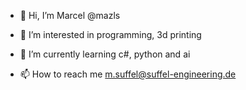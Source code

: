 - 👋 Hi, I’m Marcel @mazls
- 👀 I’m interested in programming, 3d printing
- 🌱 I’m currently learning c#, python and ai

- 📫 How to reach me m.suffel@suffel-engineering.de

<!---
mazls/mazls is a ✨ special ✨ repository because its `README.md` (this file) appears on your GitHub profile.
You can click the Preview link to take a look at your changes.
--->
